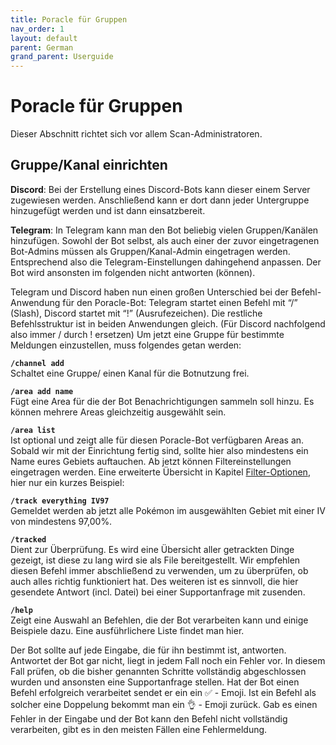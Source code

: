 ```yaml
---
title: Poracle für Gruppen
nav_order: 1
layout: default
parent: German
grand_parent: Userguide
---
```


# Poracle für Gruppen
Dieser Abschnitt richtet sich vor allem Scan-Administratoren.

## Gruppe/Kanal einrichten
**Discord**: Bei der Erstellung eines Discord-Bots kann dieser einem Server zugewiesen werden.
Anschließend kann er dort dann jeder Untergruppe hinzugefügt werden und ist dann einsatzbereit.

**Telegram**: In Telegram kann man den Bot beliebig vielen Gruppen/Kanälen hinzufügen.
Sowohl der Bot selbst, als auch einer der zuvor eingetragenen Bot-Admins müssen als Gruppen/Kanal-Admin eingetragen werden.
Entsprechend also die Telegram-Einstellungen dahingehend anpassen. Der Bot wird ansonsten im folgenden nicht antworten (können).

Telegram und Discord haben nun einen großen Unterschied bei der Befehl-Anwendung für den Poracle-Bot: Telegram startet einen Befehl mit “/” (Slash), Discord startet mit “!” (Ausrufezeichen).
Die restliche Befehlsstruktur ist in beiden Anwendungen gleich. (Für Discord nachfolgend also immer / durch ! ersetzen)
Um jetzt eine Gruppe für bestimmte Meldungen einzustellen, muss folgendes getan werden:

**`/channel add`**  
Schaltet eine Gruppe/ einen Kanal für die Botnutzung frei.

**`/area add name`**  
Fügt eine Area für die der Bot Benachrichtigungen sammeln soll hinzu. Es können mehrere Areas gleichzeitig ausgewählt sein.

**`/area list`**  
Ist optional und zeigt alle für diesen Poracle-Bot verfügbaren Areas an. Sobald wir mit der Einrichtung fertig sind, sollte hier also mindestens ein Name eures Gebiets auftauchen.
Ab jetzt können Filtereinstellungen eingetragen werden. Eine erweiterte Übersicht in Kapitel [Filter-Optionen](#filter-optionen), hier nur ein kurzes Beispiel:

**`/track everything IV97`**  
Gemeldet werden ab jetzt alle Pokémon im ausgewählten Gebiet mit einer IV von mindestens 97,00%.

**`/tracked`**  
Dient zur Überprüfung. Es wird eine Übersicht aller getrackten Dinge gezeigt, ist diese zu lang wird sie als File bereitgestellt.
Wir empfehlen diesen Befehl immer abschließend zu verwenden, um zu überprüfen, ob auch alles richtig funktioniert hat.
Des weiteren ist es sinnvoll, die hier gesendete Antwort (incl. Datei) bei einer Supportanfrage mit zusenden.

**`/help`**  
Zeigt eine Auswahl an Befehlen, die der Bot verarbeiten kann und einige Beispiele dazu. Eine ausführlichere Liste findet man hier. 

Der Bot sollte auf jede Eingabe, die für ihn bestimmt ist, antworten. Antwortet der Bot gar nicht, liegt in jedem Fall noch ein Fehler vor. In diesem Fall prüfen, ob die bisher genannten Schritte vollständig abgeschlossen wurden und ansonsten eine Supportanfrage stellen. Hat der Bot einen Befehl erfolgreich verarbeitet sendet er ein ein :white_check_mark: - Emoji. Ist ein Befehl als solcher eine Doppelung bekommt man ein :ok_hand: - Emoji zurück. Gab es einen Fehler in der Eingabe und der Bot kann den Befehl nicht vollständig verarbeiten, gibt es in den meisten Fällen eine Fehlermeldung.